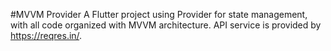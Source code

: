 #MVVM Provider
A Flutter project using Provider for state management, with all code organized with MVVM architecture. API service is provided by https://reqres.in/.
 
